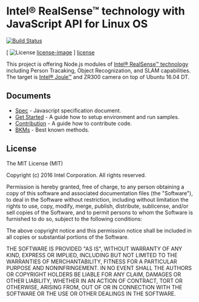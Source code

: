 # Intel® RealSense™ technology with JavaScript API for Linux OS

[![Build Status](https://travis-ci.org/01org/node-realsense.svg?branch=master)](https://travis-ci.org/01org/node-realsense)

[ ![License] [license-image] ] [license]

[license-image]: https://img.shields.io/github/license/mashape/apistatus.svg?style=flat
[license]: LICENSE

This project is offering Node.js modules of [Intel® RealSense™ technology](http://www.intel.com/content/www/us/en/architecture-and-technology/realsense-overview.html) including Person Tracaking, Object Recognization, and SLAM capabilities. The target is [Intel® Joule™](https://software.intel.com/en-us/iot/hardware/joule) and ZR300 camera on top of Ubuntu 16.04 DT.

## Documents

  * [Spec](./doc/spec) - Javascript specification document.
  * [Get Started](./doc/get_started.md) - A guide how to setup environment and run samples.
  * [Contribution](./doc/contribution.md) - A guide how to contribute code.
  * [BKMs](./doc/bkms.md) - Best known methods.

## License
The MIT License (MIT)

Copyright (c) 2016 Intel Corporation. All rights reserved.

Permission is hereby granted, free of charge, to any person obtaining a copy
of this software and associated documentation files (the "Software"), to deal
in the Software without restriction, including without limitation the rights
to use, copy, modify, merge, publish, distribute, sublicense, and/or sell
copies of the Software, and to permit persons to whom the Software is
furnished to do so, subject to the following conditions:

The above copyright notice and this permission notice shall be included in all
copies or substantial portions of the Software.

THE SOFTWARE IS PROVIDED "AS IS", WITHOUT WARRANTY OF ANY KIND, EXPRESS OR
IMPLIED, INCLUDING BUT NOT LIMITED TO THE WARRANTIES OF MERCHANTABILITY,
FITNESS FOR A PARTICULAR PURPOSE AND NONINFRINGEMENT. IN NO EVENT SHALL THE
AUTHORS OR COPYRIGHT HOLDERS BE LIABLE FOR ANY CLAIM, DAMAGES OR OTHER
LIABILITY, WHETHER IN AN ACTION OF CONTRACT, TORT OR OTHERWISE, ARISING FROM,
OUT OF OR IN CONNECTION WITH THE SOFTWARE OR THE USE OR OTHER DEALINGS IN THE
SOFTWARE.

